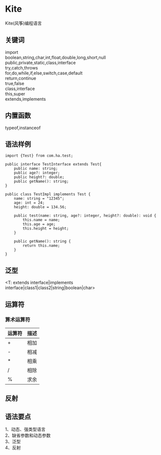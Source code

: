 # Kite
Kite(风筝)编程语言
## 关键词
import  
boolean,string,char,int,float,double,long,short,null  
public,private,static,class,interface  
try,catch,throws  
for,do,while,if,else,switch,case,default  
return,continue  
true,false  
class,interface  
this,super  
extends,implements
## 内置函数  
typeof,instanceof  

## 语法样例  
```Kite
import {Test} from com.ha.test;  

public interface TestInterface extends Test{  
    public name: string;  
    public age?: integer;  
    public height?: double;  
    public getName(): string;  
}  

public class TestImpl implements Test {  
    name: string = "12345";  
    age: int = 24;  
    height: double = 134.56;  

    public test(name: string, age?: integer, height?: double): void {  
        this.name = name;  
        this.age = age;  
        this.height = height;  
    }  

    public getName(): string {  
        return this.name;  
    }  
}
```  
## 泛型  
<T: extends interface|implements interface|class1|class2|string|boolean|char>  

## 运算符
### 算术运算符
运算符|描述
---|:--:
+|相加
-|相减
*|相乘
/|相除
%|求余

## 反射

## 语法要点  
1、动态、强类型语言  
2、缺省参数和动态参数  
3、泛型  
4、反射  
